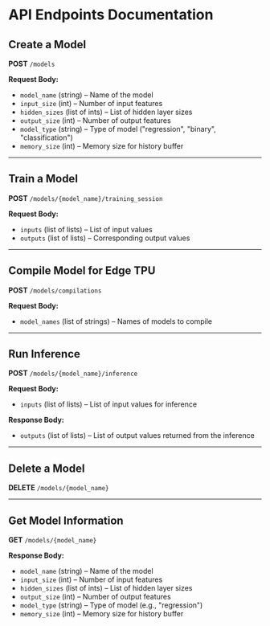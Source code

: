# API Endpoints Documentation

## Create a Model
**POST** `/models`

**Request Body:**
- `model_name` (string) – Name of the model
- `input_size` (int) – Number of input features
- `hidden_sizes` (list of ints) – List of hidden layer sizes
- `output_size` (int) – Number of output features
- `model_type` (string) – Type of model ("regression", "binary", "classification")
- `memory_size` (int) – Memory size for history buffer

---

## Train a Model
**POST** `/models/{model_name}/training_session`

**Request Body:**
- `inputs` (list of lists) – List of input values
- `outputs` (list of lists) – Corresponding output values

---

## Compile Model for Edge TPU
**POST** `/models/compilations`

**Request Body:**
- `model_names` (list of strings) – Names of models to compile

---

## Run Inference
**POST** `/models/{model_name}/inference`

**Request Body:**
- `inputs` (list of lists) – List of input values for inference

**Response Body:**
- `outputs` (list of lists) – List of output values returned from the inference

---

## Delete a Model
**DELETE** `/models/{model_name}`

---

## Get Model Information
**GET** `/models/{model_name}`

**Response Body:**
- `model_name` (string) – Name of the model
- `input_size` (int) – Number of input features
- `hidden_sizes` (list of ints) – List of hidden layer sizes
- `output_size` (int) – Number of output features
- `model_type` (string) – Type of model (e.g., "regression")
- `memory_size` (int) – Memory size for history buffer
